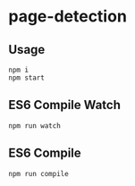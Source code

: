 page-detection
===

Usage
---

    npm i
    npm start


ES6 Compile Watch
---

    npm run watch


ES6 Compile
---

    npm run compile

